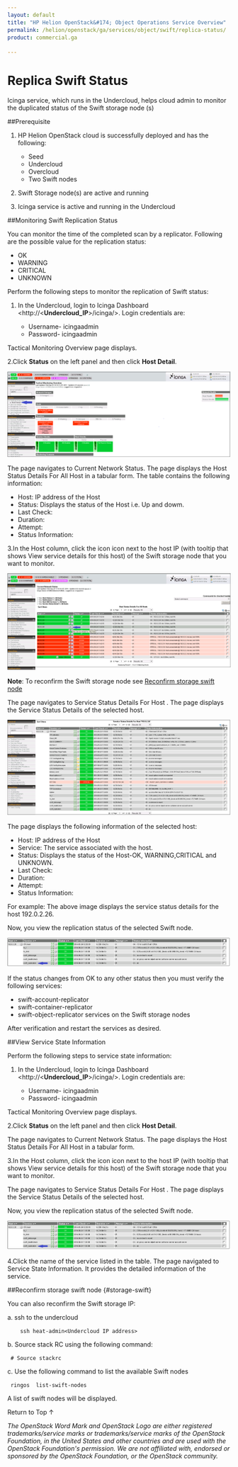 ```yaml
---
layout: default
title: "HP Helion OpenStack&#174; Object Operations Service Overview"
permalink: /helion/openstack/ga/services/object/swift/replica-status/
product: commercial.ga

---
```

<!--UNDER REVISION-->

<script>

function PageRefresh {
onLoad="window.refresh"
}

PageRefresh();

</script>

<!--
<p style="font-size: small;"> <a href="/helion/openstack/ga/services/object/overview/">&#9664; PREV</a> | <a href="/helion/openstack/services/overview/">&#9650; UP</a> | <a href=" /helion/openstack/ga/services/swift/deployment/"> NEXT &#9654</a> </p>-->


# Replica Swift Status 

Icinga service, which runs in the Undercloud, helps cloud admin to monitor the duplicated status of the Swift storage node (s)

##Prerequisite

1. HP Helion OpenStack cloud is successfully deployed and has the following: 

	* Seed
	* Undercloud
	* Overcloud 
	* Two Swift nodes 
2. Swift Storage node(s) are active and running
3. Icinga service is active and running in the Undercloud


##Monitoring Swift Replication Status

You can monitor the time of the completed scan by a replicator. Following are the possible value for the replication status:

* OK
* WARNING
* CRITICAL
* UNKNOWN

Perform the following steps to monitor the replication of Swift status:

1. In the Undercloud, login to Icinga Dashboard <http://<**Undercloud_IP**>/icinga/>. Login credentials are:
		
	* Username- icingaadmin
	* Password- icingaadmin 

Tactical Monitoring Overview page displays.

2.Click **Status** on the left panel and then click **Host Detail**. 

<img src ="media/icinga_host-details.png/">

The page navigates to  Current Network Status. The page displays the Host Status Details For All Host in a tabular form. The table contains the following information:

* Host: IP address of the Host
* Status: Displays the status of the Host i.e. Up and dowm. 
* Last Check: 
* Duration:
* Attempt:
* Status Information: 

3.In the Host column, click the icon icon next to the host IP (with tooltip that shows View service details for this host) of the Swift storage node that you want to monitor.  

<img src ="media/swift_icinga_view-details.png"/>

**Note**: To reconfirm the Swift storage node see [Reconfirm storage swift node](#storage-swift)


The page navigates to Service Status Details For Host <Swift node IP>. The page displays the Service Status Details of the selected host. 

<img src ="media/swift_icinga_view-status-details-host.png"/>

The page displays the following information of the selected host:

* Host: IP address of the Host
* Service: The service associated with the host.
* Status: Displays the status of the Host-OK, WARNING,CRITICAL and UNKNOWN. 
* Last Check: 
* Duration:
* Attempt:
* Status Information: 

For example: The above image displays the service status details for the host 192.0.2.26.

Now, you view the replication status of the selected Swift node.

<img src ="media/swift_icinga-replication-status.png"/>

If the status changes from OK to any other status then you must verify the following services:
* swift-account-replicator
* swift-container-replicator
* swift-object-replicator services on the Swift storage nodes **<where do we verify this services>**

After verification and restart the services as desired.


##View Service State Information

Perform the following steps to service state information:

1. In the Undercloud, login to Icinga Dashboard <http://<**Undercloud_IP**>/icinga/>. Login credentials are:
		
	* Username- icingaadmin
	* Password- icingaadmin 

Tactical Monitoring Overview page displays.

2.Click **Status** on the left panel and then click **Host Detail**.

The page navigates to  Current Network Status. The page displays the Host Status Details For All Host in a tabular form. 

3.In the Host column, click the icon icon next to the host IP (with tooltip that shows View service details for this host) of the Swift storage node that you want to monitor. 

The page navigates to Service Status Details For Host <Swift node IP>. The page displays the Service Status Details of the selected host. 

Now, you view the replication status of the selected Swift node.

<img src ="media/swift_icinga-replication-status.png"/>

4.Click the name of the service listed in the table. The page navigated to Service State Information. It provides the detailed information of the service.


##Reconfirm storage swift node {#storage-swift}

You can also reconfirm the Swift storage IP:

a. ssh to the undercloud 
    
		ssh heat-admin<Undercloud IP address> 

b. Source stack RC using the following command:

     # Source stackrc 

c. Use the following command to list the available Swift nodes
    
     ringos  list-swift-nodes

A list of swift nodes will be displayed.




<a href="#top" style="padding:14px 0px 14px 0px; text-decoration: none;"> Return to Top &#8593; </a>


*The OpenStack Word Mark and OpenStack Logo are either registered trademarks/service marks or trademarks/service marks of the OpenStack Foundation, in the United States and other countries and are used with the OpenStack Foundation's permission. We are not affiliated with, endorsed or sponsored by the OpenStack Foundation, or the OpenStack community.*

 





